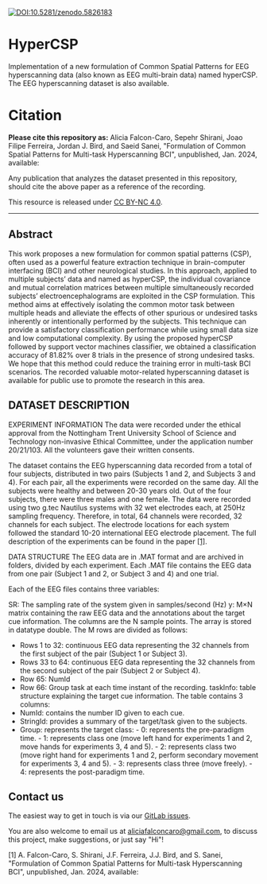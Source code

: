 [![DOI:10.5281/zenodo.5826183](https://zenodo.org/badge/DOI/10.5281/zenodo.5826183.svg)](https://doi.org/10.5281/zenodo.5826182)

# HyperCSP
Implementation of a new formulation of Common Spatial Patterns for EEG hyperscanning data (also known as EEG multi-brain data) named hyperCSP. 
The EEG hyperscanning dataset is also available.


# Citation
**Please cite this repository as:**
Alicia Falcon-Caro, Sepehr Shirani, Joao Filipe Ferreira, Jordan J. Bird, and Saeid Sanei, "Formulation of Common Spatial Patterns for Multi-task Hyperscanning BCI", unpublished, Jan. 2024, available: 

Any publication that analyzes the dataset presented in this repository, should cite the above paper as a reference of the recording.

This resource is released under [CC BY-NC 4.0](https://creativecommons.org/licenses/by-nc/4.0/).

---

## Abstract
This work proposes a new formulation for common spatial patterns (CSP), often used as a powerful feature extraction technique in brain-computer interfacing (BCI) and other neurological studies. In this approach, applied to multiple subjects’ data and named as hyperCSP, the individual covariance and mutual correlation matrices between multiple simultaneously recorded subjects’ electroencephalograms are exploited in the CSP formulation. This method aims at effectively isolating the common motor task between multiple heads and alleviate the effects of other spurious or undesired tasks inherently or intentionally performed by the subjects. This technique can provide a satisfactory classification performance while using small data size and low computational complexity. By using the proposed hyperCSP followed by support vector machines classifier, we obtained a classification accuracy of 81.82% over 8 trials in the presence of strong undesired tasks. We hope that this method could reduce the training error in multi-task BCI scenarios. The recorded valuable motor-related hyperscanning dataset is available for public use to promote the research in this area.

## DATASET DESCRIPTION
EXPERIMENT INFORMATION
The data were recorded under the ethical approval from the Nottingham Trent University School of Science and Technology non-invasive Ethical Committee, under the application number 20/21/103. All the volunteers gave their written consents.

The dataset contains the EEG hyperscanning data recorded from a total of four subjects, distributed in two pairs (Subjects 1 and 2, and Subjects 3 and 4). For each pair, all the experiments were recorded on the same day. All the subjects were healthy and between 20-30 years old. Out of the four subjects, there were three males and one female. The data were recorded using two g.tec Nautilus systems with 32 wet electrodes each, at 250Hz sampling frequency. Therefore, in total, 64 channels were recorded, 32 channels for each subject. The electrode locations for each system followed the standard 10-20 international EEG electrode placement. The full description of the experiments can be found in the paper [[1]](https://doi.org/10.5281/zenodo.5826182).

DATA STRUCTURE
The EEG data are in .MAT format and are archived in folders, divided by each experiment. Each .MAT file contains the EEG data from one pair (Subject 1 and 2, or Subject 3 and 4) and one trial.

Each of the EEG files contains three variables:

SR: The sampling rate of the system given in samples/second (Hz)
y: M×N matrix containing the raw EEG data and the annotations about the target cue information. The columns are the N sample points. The array is stored in datatype double. The M rows are divided as follows:
  - Rows 1 to 32: continuous EEG data representing the 32 channels from the first subject of the pair (Subject 1 or Subject 3).
  - Rows 33 to 64: continuous EEG data representing the 32 channels from the second subject of the pair (Subject 2 or Subject 4).
  - Row 65: NumId
  - Row 66: Group task at each time instant of the recording.
taskInfo: table structure explaining the target cue information. The table contains 3 columns:
  - NumId: contains the number ID given to each cue.
  - StringId: provides a summary of the target/task given to the subjects.
  - Group: represents the target class:
        - 0: represents the pre-paradigm time.
        - 1: represents class one (move left hand for experiments 1 and 2, move hands for experiments 3, 4 and 5).
        - 2: represents class two (move right hand for experiments 1 and 2, perform secondary movement for experiments 3, 4 and 5).
        - 3: represents class three (move freely).
        - 4: represents the post-paradigm time.  

## Contact us

The easiest way to get in touch is via our [GitLab issues](https://git.fmrib.ox.ac.uk/open-science/data-sharing-decision-tree/-/issues).

You are also welcome to email us at [aliciafalconcaro@gmail.com](aliciafalconcaro@gmail.com), to discuss this project, make suggestions, or just say "Hi"!


[1] A. Falcon-Caro, S. Shirani, J.F. Ferreira, J.J. Bird, and S. Sanei, "Formulation of Common Spatial Patterns for Multi-task Hyperscanning BCI", unpublished, Jan. 2024, available: 


